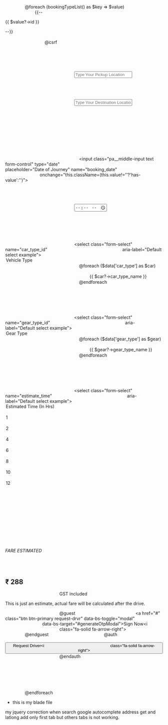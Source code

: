 <div class="tab-content" id="myTabContent">
                @foreach (bookingTypeList() as $key => $value)
                    <div class="tab-pane fade show {{ $value->id == 1 ? 'active' : '' }}" id="{{ $value->slug }}"
                        role="tabpanel" aria-labelledby="{{ $value->slug }}-tab">
                        {{-- <p>{{ $value?->id }}</p> --}}
                        <!-- tab-content -->
                        <div class="tab-content">
                            <form class="adminFrm" data-action="{{ route('bookings.createBooking') }}" method="post"
                                data-class="requiredCheck">
                                @csrf
                                <div class="row">
                                    <div class="col-lg-8 col-md-12 col-12">
                                        <input type="hidden" value="{{ $value->id }}" name="booking_type">
                                        <div class="form-inner">
                                            <div class="row">
                                                <div class="col-lg-6 col-12 mb-3">
                                                    <div class="form-group green">
                                                        <input type="text" class="form-control pickupLocation"
                                                            id="pickupLocation" placeholder="Type Your Pickup Location"
                                                            name="pickup_location">
                                                        <label for=""><img src="assets/images/location.svg"
                                                                class="img-fluid" alt=""></label>
                                                    </div>
                                                </div>
                                                <div class="col-lg-6 col-12 mb-3">
                                                    <div class="form-group red">
                                                        <input type="text" class="form-control dropLocation"
                                                            id="dropLocation" placeholder="Type Your Destination Location"
                                                            name="drop_location">
                                                    </div>
                                                </div>

                                                <input type="hidden" name="pickup_latitude" id="pickup_latitude">
                                                <input type="hidden" name="pickup_longitude" id="pickup_longitude">
                                                <input type="hidden" name="drop_latitude" id="drop_latitude">
                                                <input type="hidden" name="drop_longitude" id="drop_longitude">

                                                <div class="col-lg-6 col-12 mb-3">
                                                    <!-- <input type="date" class="form-control"> -->
                                                    <div class="form-group pa__top-sec">
                                                        <div class="pa__middle-item">
                                                            <input class="pa__middle-input text form-control" type="date"
                                                                placeholder="Date of Journey" name="booking_date"
                                                                onchange="this.className=(this.value!=''?'has-value':'')">
                                                        </div>
                                                    </div>
                                                </div>
                                                <div class="col-lg-6 col-12 mb-3">
                                                    <div class="form-group">
                                                        <input type="time" class="form-control" name="booking_time">
                                                    </div>
                                                </div>

                                                <div class="col-lg-6 col-12 mb-3">
                                                    <div class="form-group">
                                                        <select class="form-select" name="car_type_id"
                                                            aria-label="Default select example">
                                                            <option value="">Vehicle Type</option>
                                                            @foreach ($data['car_type'] as $car)
                                                                <option value="{{ $car?->id }}">
                                                                    {{ $car?->car_type_name }}</option>
                                                            @endforeach
                                                        </select>
                                                    </div>
                                                </div>

                                                <div class="col-lg-6 col-12 mb-3">
                                                    <div class="form-group">
                                                        <select class="form-select" name="gear_type_id"
                                                            aria-label="Default select example">
                                                            <option value="">Gear Type</option>
                                                            @foreach ($data['gear_type'] as $gear)
                                                                <option value="{{ $gear?->id }}">
                                                                    {{ $gear?->gear_type_name }}</option>
                                                            @endforeach
                                                        </select>
                                                    </div>
                                                </div>

                                                <div class="col-lg-6 col-12 mb-3">
                                                    <div class="form-group">
                                                        <select class="form-select" name="estimate_time"
                                                            aria-label="Default select example">
                                                            <option value="" selected>Estimated Time (In Hrs)
                                                            </option>
                                                            <option value="1">1</option>
                                                            <option value="2">2</option>
                                                            <option value="4">4</option>
                                                            <option value="6">6</option>
                                                            <option value="8">8</option>
                                                            <option value="10">10</option>
                                                            <option value="12">12</option>
                                                        </select>
                                                    </div>
                                                </div>

                                            </div>

                                        </div>
                                    </div>
                                    <div class="col-lg-4 col-md-12 col-12">
                                        <div class="form-right ">
                                            <h6> FARE ESTIMATED </h6>
                                            <h2>&#8377; 288</h2>
                                            <span>GST included</span>
                                            <p>This is just an estimate, actual fare will be calculated after the drive.</p>
                                            @guest
                                                <a href="#" class="btn btn-primary request-drvr" data-bs-toggle="modal"
                                                    data-bs-target="#generateOtpModal">Sign Now<i
                                                        class="fa-solid fa-arrow-right"></i></a>
                                            @endguest
                                            @auth
                                                <button type="submit" class="btn btn-primary request-drvr">Request Driver<i
                                                        class="fa-solid fa-arrow-right"></i></button>
                                            @endauth
                                        </div>
                                    </div>
                                </div>
                            </form>
                        </div>
                    </div>
                @endforeach
            </div>

- this is my blade file 

<script>
        window.addEventListener('load', initialize);

        function initialize() {
            // const pickupInput = document.getElementById('pickupLocation');
            // const dropInput = document.getElementById('dropLocation');

            const pickupInput = document.getElementsByClassName('pickupLocation')[0];
            const dropInput = document.getElementsByClassName('dropLocation')[0];

            const pickupAutocomplete = new google.maps.places.Autocomplete(pickupInput);
            const dropAutocomplete = new google.maps.places.Autocomplete(dropInput, {
                types: ['geocode']
            }); // Restrict drop-off to addresses

            pickupAutocomplete.addListener('place_changed', function() {
                const place = pickupAutocomplete.getPlace();
                if (place.geometry) {
                    console.log(place.geometry.location.lat());
                    $('#pickup_latitude').val(place.geometry.location.lat());
                    $('#pickup_longitude').val(place.geometry.location.lng());
                }
            });

            dropAutocomplete.addListener('place_changed', function() {
                const place = dropAutocomplete.getPlace();
                if (place.geometry) {
                    console.log(place.geometry.location.lng());
                    $('#drop_latitude').val(place.geometry.location.lat());
                    $('#drop_longitude').val(place.geometry.location.lng());
                }
            });
        }
    </script>

my jquery correction
when search google autocomplete address get and latlong add only first tab but others tabs is not working.
